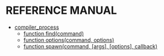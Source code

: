 # REFERENCE MANUAL

* [compiler_process](compiler_process.md)
    * [function find(command)](compiler_process.find.md)
    * [function options(command, options)](compiler_process.find.md)
    * [function spawn(command, [args], [options], callback)](api/compiler_process.find.md)
